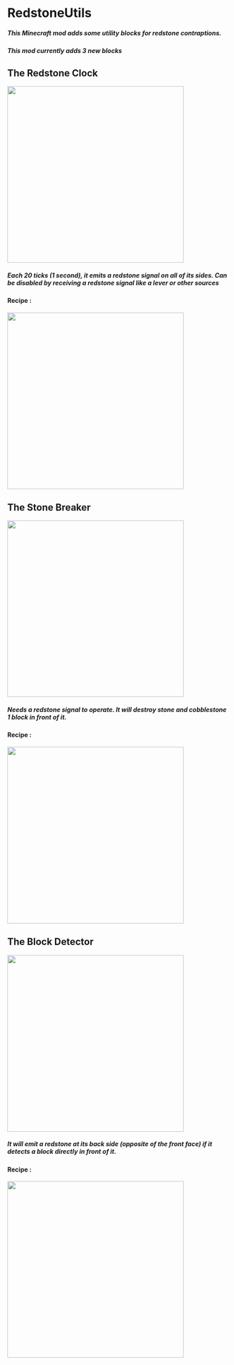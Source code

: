 # RedstoneUtils

##### This Minecraft mod adds some utility blocks for redstone contraptions.

##### This mod currently adds 3 new blocks

## The Redstone Clock
<img src="https://i.imgur.com/GIdaKvv.png" width="400"/>

##### Each 20 ticks (1 second), it emits a redstone signal on all of its sides. Can be disabled by receiving a redstone signal like a lever or other sources

#### Recipe : 

<img src="https://i.imgur.com/ESzR3oQ.png" width="400"/>

## The Stone Breaker
<img src="https://i.imgur.com/Yif1jaA.png" width="400"/>

##### Needs a redstone signal to operate. It will destroy stone and cobblestone 1 block in front of it.

#### Recipe : 

<img src="https://i.imgur.com/HzitAp2.png" width="400"/>

## The Block Detector
<img src="https://i.imgur.com/QE6Wa5C.png" width="400"/>

##### It will emit a redstone at its back side (opposite of the front face) if it detects a block directly in front of it.

#### Recipe : 

<img src="https://i.imgur.com/1zBiubE.png" width="400"/>